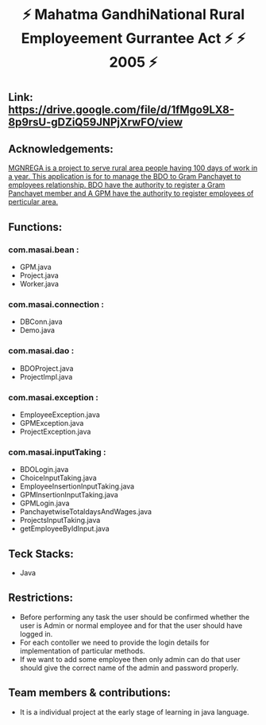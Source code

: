 <h1 align="center"> ⚡️ Mahatma GandhiNational Rural Employeement Gurrantee Act ⚡️ ⚡️ 2005 ⚡️</h1>


## Link: https://drive.google.com/file/d/1fMgo9LX8-8p9rsU-gDZiQ59JNPjXrwFO/view


## Acknowledgements:

[MGNREGA is a project to serve rural area people having 100 days of work in a year. This application is for to manage the BDO to Gram Panchayet to employees relationship. BDO have the authority to register a Gram Panchayet member and A GPM have the authority to register employees of perticular area.]()
## Functions:

### com.masai.bean :
- GPM.java
- Project.java
- Worker.java

### com.masai.connection :
- DBConn.java
- Demo.java

### com.masai.dao :
- BDOProject.java
- ProjectImpl.java

### com.masai.exception :
- EmployeeException.java
- GPMException.java
- ProjectException.java

### com.masai.inputTaking :
- BDOLogin.java
- ChoiceInputTaking.java
- EmployeeInsertionInputTaking.java
- GPMInsertionInputTaking.java
- GPMLogin.java
- PanchayetwiseTotaldaysAndWages.java
- ProjectsInputTaking.java
- getEmployeeByIdInput.java


## Teck Stacks:
- Java

## Restrictions:
- Before performing any task the user should be confirmed whether the user is Admin or normal employee and for that the user should have logged in.<br/>
- For each contoller we need to provide the login details for implementation of particular methods.
- If we want to add some employee then only admin can do that user should give the correct name of the admin and password properly.

## Team members & contributions:
- It is a individual project at the early stage of learning in java language.
